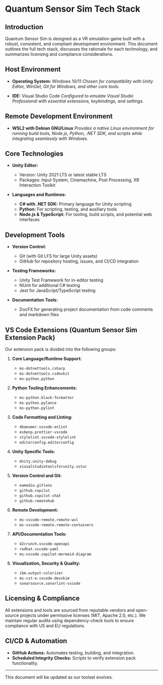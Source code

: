 # Quantum Sensor Sim Tech Stack

## Introduction

Quantum Sensor Sim is designed as a VR simulation game built with a robust, consistent, and compliant development environment. This document outlines the full tech stack, discusses the rationale for each technology, and summarizes licensing and compliance considerations.

## Host Environment

- **Operating System:** Windows 10/11
  *Chosen for compatibility with Unity Editor, WinGet, Git for Windows, and other core tools.*

- **IDE:** Visual Studio Code
  *Configured to emulate Visual Studio Professional with essential extensions, keybindings, and settings.*

## Remote Development Environment

- **WSL2 with Debian GNU/Linux**
  *Provides a native Linux environment for running build tools, Node.js, Python, .NET SDK, and scripts while integrating seamlessly with Windows.*

## Core Technologies

- **Unity Editor:**
  - Version: Unity 2021 LTS or latest stable LTS
  - Packages: Input System, Cinemachine, Post Processing, XR Interaction Toolkit

- **Languages and Runtimes:**
  - **C# with .NET SDK:** Primary language for Unity scripting
  - **Python:** For scripting, testing, and auxiliary tools
  - **Node.js & TypeScript:** For tooling, build scripts, and potential web interfaces

## Development Tools

- **Version Control:**
  - Git (with Git LFS for large Unity assets)
  - GitHub for repository hosting, issues, and CI/CD integration

- **Testing Frameworks:**
  - Unity Test Framework for in-editor testing
  - NUnit for additional C# testing
  - Jest for JavaScript/TypeScript testing

- **Documentation Tools:**
  - DocFX for generating project documentation from code comments and markdown files

## VS Code Extensions (Quantum Sensor Sim Extension Pack)

Our extension pack is divided into the following groups:

1. **Core Language/Runtime Support:**
   - `ms-dotnettools.csharp`
   - `ms-dotnettools.csdevkit`
   - `ms-python.python`

2. **Python Tooling Enhancements:**
   - `ms-python.black-formatter`
   - `ms-python.pylance`
   - `ms-python.pylint`

3. **Code Formatting and Linting:**
   - `dbaeumer.vscode-eslint`
   - `esbenp.prettier-vscode`
   - `stylelint.vscode-stylelint`
   - `editorconfig.editorconfig`

4. **Unity Specific Tools:**
   - `Unity.unity-debug`
   - `visualstudiotoolsforunity.vstuc`

5. **Version Control and Git:**
   - `eamodio.gitlens`
   - `github.copilot`
   - `github.copilot-chat`
   - `github.remotehub`

6. **Remote Development:**
   - `ms-vscode-remote.remote-wsl`
   - `ms-vscode-remote.remote-containers`

7. **API/Documentation Tools:**
   - `42crunch.vscode-openapi`
   - `redhat.vscode-yaml`
   - `ms-vscode.copilot-mermaid-diagram`

8. **Visualization, Security & Quality:**
   - `ibm.output-colorizer`
   - `ms-cst-e.vscode-devskim`
   - `sonarsource.sonarlint-vscode`

## Licensing & Compliance

All extensions and tools are sourced from reputable vendors and open-source projects under permissive licenses (MIT, Apache 2.0, etc.). We maintain regular audits using dependency-check tools to ensure compliance with US and EU regulations.

## CI/CD & Automation

- **GitHub Actions:**
  Automates testing, building, and integration.
- **Scheduled Integrity Checks:**
  Scripts to verify extension pack functionality.

---

This document will be updated as our toolset evolves.

